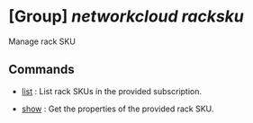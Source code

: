 # [Group] _networkcloud racksku_

Manage rack SKU

## Commands

- [list](/Commands/networkcloud/racksku/_list.md)
: List rack SKUs in the provided subscription.

- [show](/Commands/networkcloud/racksku/_show.md)
: Get the properties of the provided rack SKU.
